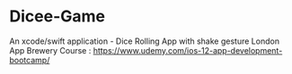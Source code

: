 # Dicee-Game
An xcode/swift application - Dice Rolling App with shake gesture
London App Brewery Course : https://www.udemy.com/ios-12-app-development-bootcamp/
